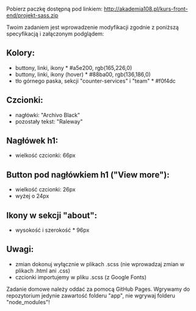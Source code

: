 Pobierz paczkę dostępną pod linkiem: http://akademia108.pl/kurs-front-end/projekt-sass.zip

Twoim zadaniem jest wprowadzenie modyfikacji zgodnie z poniższą specyfikacją i załączonym podglądem:

## Kolory:
* buttony, linki, ikony * #a5e200, rgb(165,226,0)
* buttony, linki, ikony (hover) * #88ba00, rgb(136,186,0)
* tło górnego paska, sekcji "counter-services" i "team" * #f0f4dc

## Czcionki:
* nagłówki: "Archivo Black" 
* pozostały tekst: "Raleway"

## Nagłówek h1:
* wielkość czcionki: 66px

## Button pod nagłówkiem h1 ("View more"):
* wielkość czcionki: 26px
* wyżej o 24px

## Ikony w sekcji "about":
* wysokość i szerokość * 96px

## Uwagi:
* zmian dokonuj wyłącznie w plikach .scss (nie wprowadzaj zmian w plikach .html ani .css)
* czcionki importujemy w pliku .scss (z Google Fonts)

Zadanie domowe należy oddać za pomocą GitHub Pages. Wgrywamy do repozytorium jedynie zawartość folderu "app", nie wgrywaj folderu "node_modules"!